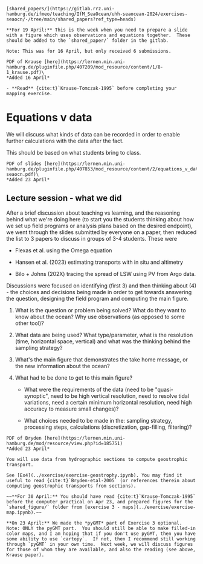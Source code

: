 
```{margin} Gitlab link
[shared_papers/](https://gitlab.rrz.uni-hamburg.de/ifmeo/teaching/IfM_SeaOcean/uhh-seaocean-2024/exercises-seaocn/-/tree/main/shared_papers?ref_type=heads)
```
```{admonition} Preparation (before class)
**For 19 April:** This is the week when you need to prepare a slide with a figure which uses observations and equations together.  These should be added to the `shared_paper/` folder in the gitlab. 

Note: This was for 16 April, but only received 6 submissions.
```

```{margin} Moodle link
PDF of Krause [here](https://lernen.min.uni-hamburg.de/pluginfile.php/407209/mod_resource/content/1/8-1_krause.pdf)\
*Added 16 April*
```
```{admonition} Preparation (before computer practical)
- **Read** {cite:t}`Krause-Tomczak-1995` before completing your mapping exercise.
```

# Equations v data

We will discuss what kinds of data can be recorded in order to enable further calculations with the data after the fact.

This should be based on what students bring to class.

```{margin} Moodle link
PDF of slides [here](https://lernen.min.uni-hamburg.de/pluginfile.php/407853/mod_resource/content/2/equations_v_data-seaocn.pdf)\ 
*Added 23 April*
```

## Lecture session - what we did

After a brief discussion about teaching vs learning, and the reasoning behind what we're doing here (to start you the students thinking about how we set up field programs or analysis plans based on the desired endpoint), we went through the slides submitted by everyone on a paper, then reduced the list to 3 papers to discuss in groups of 3-4 students.  These were

- Flexas et al. using the Omega equation

- Hansen et al. (2023) estimating transports with in situ and altimetry

- Bilo + Johns (202X) tracing the spread of LSW  using PV from Argo data.

Discussions were focused on identifying (first 3) and then thinking about (4) - the choices and decisions being made in order to get towards answering the question, designing the field program and computing the main figure.

1. What is the question or problem being solved?  What do they want to know about the ocean?  Why use observations (as opposed to some other tool)?

2. What data are being used?  What type/parameter, what is the resolution (time, horizontal space, vertical) and what was the thinking behind the sampling strategy?

3. What's the main figure that demonstrates the take home message, or the new information about the ocean?

4. What had to be done to get to this main figure?  

    - What were the requirements of the data (need to be "quasi-synoptic", need to be high vertical resolution, need to resolve tidal variations, need a certain minimum horizontal resolution, need high accuracy to measure small changes)?

    - What choices needed to be made in the: sampling strategy, processing steps, calculations (discretization, gap-filling, filtering)?


```{margin} Moodle link
PDF of Bryden [here](https://lernen.min.uni-hamburg.de/mod/resource/view.php?id=185751)
*Added 23 April*
```
```{admonition} Lab topic - Transport 
You will use data from hydrographic sections to compute geostrophic transport.  

See [Ex4](../exercise/exercise-geostrophy.ipynb). You may find it useful to read {cite:t}`Bryden-etal-2005` (or references therein about computing geostrophic transports from sections).
```

```{warning} 
~~**For 30 April:** You should have read {cite:t}`Krause-Tomczak-1995` before the computer practical on Apr 23, and prepared figures for the `shared_figure/` folder from [exercise 3 - maps](../exercise/exercise-map.ipynb).~~

**On 23 April:** We made the *pyGMT* part of Exercise 3 optional.  Note: ONLY the pyGMT part.  You should still be able to make filled-in color maps, and I am hoping that if you don't use pyGMT, then you have some ability to use `cartopy`.  If not, then I recommend still working through `pyGMT` in your own time.  Next week, we will discuss figures for those of whom they are available, and also the reading (see above, Krause paper).
```

